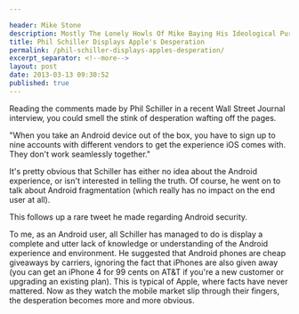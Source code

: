 ```yaml
---

header: Mike Stone
description: Mostly The Lonely Howls Of Mike Baying His Ideological Purity At The Moon
title: Phil Schiller Displays Apple's Desperation
permalink: /phil-schiller-displays-apples-desperation/
excerpt_separator: <!--more-->
layout: post
date: 2013-03-13 09:30:52
published: true
---
```



Reading the comments made by Phil Schiller in a recent Wall Street Journal interview, you could smell the stink of desperation wafting off the pages.

<!--more-->

"When you take an Android device out of the box, you have to sign up to nine accounts with different vendors to get the experience iOS comes with. They don't work seamlessly together."

It's pretty obvious that Schiller has either no idea about the Android experience, or isn't interested in telling the truth. Of course, he went on to talk about Android fragmentation (which really has no impact on the end user at all).

This follows up a rare tweet he made regarding Android security.

To me, as an Android user, all Schiller has managed to do is display a complete and utter lack of knowledge or understanding of the Android experience and environment. He suggested that Android phones are cheap giveaways by carriers, ignoring the fact that iPhones are also given away (you can get an iPhone 4 for 99 cents on AT&T if you're a new customer or upgrading an existing plan). This is typical of Apple, where facts have never mattered. Now as they watch the mobile market slip through their fingers, the desperation becomes more and more obvious.
